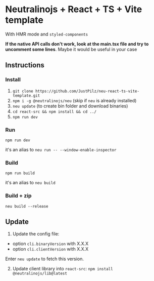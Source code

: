 # Neutralinojs + React + TS + Vite template

With HMR mode and `styled-components`

**If the native API calls don't work, look at the main.tsx file and try to uncomment some lines**. Maybe it would be useful in your case

## Instructions

### Install

1. `git clone https://github.com/JustPilz/neu-react-ts-vite-template.git`
2. `npm i -g @neutralinojs/neu` (skip if `neu` is already installed)
3. `neu update` (to create bin folder and download binaries)
4. `cd react-src && npm install && cd ../`
5. `npm run dev`

### Run

```
npm run dev
```

it's an alias to `neu run -- --window-enable-inspector`

### Build

```
npm run build
```

it's an alias to `neu build`

### Build + zip

```
neu build --release
```

## Update

1. Update the config file:

- option `cli.binaryVersion` with X.X.X
- option `cli.clientVersion` with X.X.X

Enter `neu update` to fetch this version.

2. Update client library into `react-src`:
   `npm install @neutralinojs/lib@latest`
